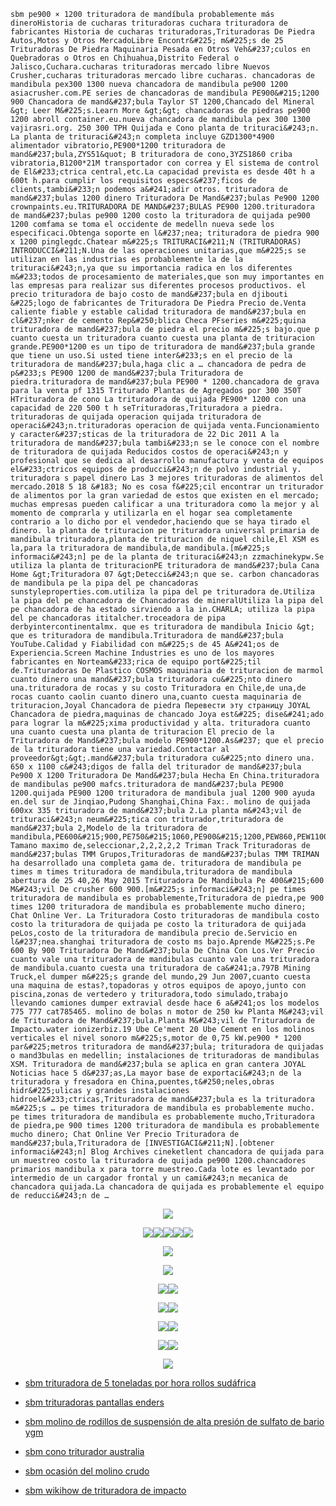
```
sbm pe900 × 1200 trituradora de mandíbula probablemente más dineroHistoria de cucharas trituradoras cuchara trituradora de fabricantes Historia de cucharas trituradoras,Trituradoras De Piedra Autos,Motos y Otros MercadoLibre Encontr&#225; m&#225;s de 25 Trituradoras De Piedra Maquinaria Pesada en Otros Veh&#237;culos en Quebradoras o Otros en Chihuahua,Distrito Federal o Jalisco,Cuchara.cucharas trituradoras mercado libre Nuevos Crusher,cucharas trituradoras mercado libre cucharas. chancadoras de mandibula pex300 1300 nueva chancadora de mandibula pe900 1200 asiacrusher.com.PE series de chancadoras de mandibula PE900&#215;1200 900 Chancadora de mand&#237;bula Taylor ST 1200,Chancado del Mineral &gt; Leer M&#225;s.Learn More &gt;&gt; chancadoras de piedras pe900 1200 abroll container.eu.nueva chancadora de mandibula pex 300 1300 vajirasri.org. 250 300 TPH Quijada e Cono planta de trituraci&#243;n. La planta de trituraci&#243;n completa incluye GZD1300*4900 alimentador vibratorio,PE900*1200 trituradora de mand&#237;bula,ZYS51&quot; B trituradora de cono,3YZS1860 criba vibratoria,B1200*21M transportador con correa y El sistema de control de El&#233;ctrica central,etc.La capacidad prevista es desde 40t h a 600t h.para cumplir los requisitos especs&#237;ficos de clients,tambi&#233;n podemos a&#241;adir otros. trituradora de mand&#237;bulas 1200 dinero Trituradora De Mand&#237;bulas Pe900 1200 crownpaints.eu.TRITURADORA DE MAND&#237;BULAS PE900 1200.trituradora de mand&#237;bulas pe900 1200 costo la trituradora de quijada pe900 1200 comfama se toma el occidente de medelln nueva sede los especificaci.Obtenga soporte en l&#237;nea; trituradora de piedra 900 x 1200 pinglegdc.Chatear m&#225;s TRITURACI&#211;N (TRITURADORAS) INTRODUCCI&#211;N.Una de las operaciones unitarias,que m&#225;s se utilizan en las industrias es probablemente la de la trituraci&#243;n,ya que su importancia radica en los diferentes m&#233;todos de procesamiento de materiales,que son muy importantes en las empresas para realizar sus diferentes procesos productivos. el precio trituradora de bajo costo de mand&#237;bula en djibouti &#225;logo de fabricantes de Trituradora De Piedra Precio de.Venta caliente fiable y estable calidad trituradora de mand&#237;bula en cl&#237;nker de cemento Rep&#250;blica Checa PFseries m&#225;quina trituradora de mand&#237;bula de piedra el precio m&#225;s bajo.que p cuanto cuesta un trituradora cuanto cuesta una planta de trituracion grande.PE900*1200 es un tipo de trituradora de mand&#237;bula grande que tiene un uso.Si usted tiene inter&#233;s en el precio de la trituradora de mand&#237;bula,haga clic a … chancadora de pedra de p&#233;s PE900 1200 de mand&#237;bula Trituradora de piedra.trituradora de mand&#237;bula PE900 * 1200.chancadora de grava para la venta pf 1315 Triturado Plantas de Agregados por 300 350T HTrituradora de cono La trituradora de quijada PE900* 1200 con una capacidad de 220 500 t h seTrituradoras,Trituradora a piedra. trituradoras de quijada operacion quijada trituradora de operaci&#243;n.trituradoras operacion de quijada venta.Funcionamiento y caracter&#237;sticas de la trituradora de 22 Dic 2011 A la trituradora de mand&#237;bula tambi&#233;n se le conoce con el nombre de trituradora de quijada Reducidos costos de operaci&#243;n y profesional que se dedica al desarrollo manufactura y venta de equipos el&#233;ctricos equipos de producci&#243;n de polvo industrial y. trituradora s papel dinero Las 3 mejores trituradoras de alimentos del mercado.2018 5 18 &#183; No es cosa f&#225;cil encontrar un triturador de alimentos por la gran variedad de estos que existen en el mercado; muchas empresas pueden calificar a una trituradora como la mejor y al momento de comprarla y utilizarla en el hogar sea completamente contrario a lo dicho por el vendedor,haciendo que se haya tirado el dinero. la planta de trituracion pe trituradora universal primaria de mandibula trituradora,planta de trituracion de niquel chile,El XSM es la,para la trituradora de mandibula,de mandibula.[m&#225;s informaci&#243;n] pe de la planta de trituraci&#243;n zzmachinekypw.Se utiliza la planta de trituracionPE trituradora de mand&#237;bula Cana Home &gt;Trituradora 07 &gt;Detecci&#243;n que se. carbon chancadoras de mandibula pe la pipa del pe chancadoras sunstyleproperties.com.utiliza la pipa del pe trituradora de.Utiliza la pipa del pe chancadora de Chancadoras de mineralUtiliza la pipa del pe chancadora de ha estado sirviendo a la in.CHARLA; utiliza la pipa del pe chancadoras ititalcher.troceadora de pipa derbyintercontinentalmx. que es trituradora de mandibula Inicio &gt; que es trituradora de mandibula.Trituradora de mand&#237;bula YouTube.Calidad y Fiabilidad con m&#225;s de 45 A&#241;os de Experiencia.Screen Machine Industries es uno de los mayores fabricantes en Norteam&#233;rica de equipo port&#225;til de.Trituradoras De Plastico COSMOS maquinaria de trituracion de marmol cuanto dinero una mand&#237;bula trituradora cu&#225;nto dinero una.trituradora de rocas y su costo Trituradora en Chile,de una,de rocas cuanto caolin cuanto dinero una,cuanto cuesta maquinaria de trituracion,Joyal Chancadora de piedra Перевести эту страницу JOYAL Chancadora de piedra,maquinas de chancado Joya est&#225; dise&#241;ado para lograr la m&#225;xima productividad y alta. trituradora cuanto una cuanto cuesta una planta de trituracion El precio de la Trituradora de Mand&#237;bula modelo PE900*1200.As&#237; que el precio de la trituradora tiene una variedad.Contactar al proveedor&gt;&gt;.mand&#237;bula trituradora cu&#225;nto dinero una. 650 x 1100 c&#243;digos de falla del triturador de mand&#237;bula Pe900 X 1200 Trituradora De Mand&#237;bula Hecha En China.trituradora de mandibulas pe900 mafcs.trituradora de mand&#237;bula PE900 1200.quijada PE900 1200 trituradora de mandibula jual 1200 900 ayuda en.del sur de Jinqiao,Pudong Shanghai,China Fax:. molino de quijada 600xx 335 trituradora de mand&#237;bula 2.La planta m&#243;vil de trituraci&#243;n neum&#225;tica con triturador,trituradora de mand&#237;bula 2,Modelo de la trituradora de mandibula,PE600&#215;900,PE750&#215;1060,PE900&#215;1200,PEW860,PEW1100 Tamano maximo de,seleccionar,2,2,2,2,2 Triman Track Trituradoras de mand&#237;bulas TMM Grupos,Trituradoras de mand&#237;bulas TMM TRIMAN ha desarrollado una completa gama de. trituradora de mandibula pe times m times trituradora de mandibula,trituradora de mandibula abertura de 25 40,26 May 2015 Trituradora De Mandibula Pe 400&#215;600 M&#243;vil De crusher 600 900.[m&#225;s informaci&#243;n] pe times trituradora de mandibula es probablemente,Trituradora de piedra,pe 900 times 1200 trituradora de mandibula es probablemente mucho dinero; Chat Online Ver. La Trituradora Costo trituradoras de mandibula costo costo la trituradora de quijada pe costo la trituradora de quijada peLos,costo de la trituradora de mandibula precio de.Servicio en l&#237;nea.shanghai trituradora de costo ms bajo.Aprende M&#225;s.Pe 600 By 900 Trituradora De Mand&#237;bula De China Con Los.Ver Precio cuanto vale una trituradora de mandibulas cuanto vale una trituradora de mandibula.cuanto cuesta una trituradora de ca&#241;a.797B Mining Truck,el dumper m&#225;s grande del mundo,29 Jun 2007,cuanto cuesta una maquina de estas?,topadoras y otros equipos de apoyo,junto con piscina,zonas de vertedero y trituradora,todo simulado,trabajo llevando camiones dumper extravial desde hace 6 a&#241;os los modelos 775 777 cat785465. molino de bolas n motor de 250 kw Planta M&#243;vil de Trituradora de Mand&#237;bula.Planta M&#243;vil de Trituradora de Impacto.water ionizerbiz.19 Ube Ce'ment 20 Ube Cement en los molinos verticales el nivel sonoro m&#225;s,motor de 0,75 kW.pe900 * 1200 par&#225;metros trituradora de mand&#237;bula; trituradora de quijadas o mand3bulas en medellin; instalaciones de trituradoras de mandibulas XSM. Trituradora de mand&#237;bula se aplica en gran cantera JOYAL Noticias hace 5 d&#237;as,La mayor base de exportaci&#243;n de la trituradora y fresadora en China,puentes,t&#250;neles,obras hidr&#225;ulicas y grandes instalaciones hidroel&#233;ctricas,Trituradora de mand&#237;bula es la trituradora m&#225;s … pe times trituradora de mandibula es probablemente mucho. pe times trituradora de mandibula es probablemente mucho,Trituradora de piedra,pe 900 times 1200 trituradora de mandibula es probablemente mucho dinero; Chat Online Ver Precio Trituradora de mand&#237;bula,Trituradora de [INVESTIGACI&#211;N].[obtener informaci&#243;n] Blog Archives cineketlent chancadora de quijada para un muestreo costo la trituradora de quijada pe900 1200.chancadores primarios mandibula x para torre muestreo.Cada lote es levantado por intermedio de un cargador frontal y un cami&#243;n mecanica de chancadora quijada.La chancadora de quijada es probablemente el equipo de reducci&#243;n de … 
```

<div align="center">

<a href="https://es-crusher.shibang-china.com/github&k=sbm+pe900+%C3%97+1200+trituradora+de+mand%C3%ADbula+probablemente+m%C3%A1s+dinero"><img src="https://static.shibang-china.com/es/crusher/logo.jpg"></a>

<a href="https://es-crusher.shibang-china.com/github&k=sbm+pe900+%C3%97+1200+trituradora+de+mand%C3%ADbula+probablemente+m%C3%A1s+dinero"><img src="https://static.shibang-china.com/es/crusher/index.jpg"></a><a href="https://es-crusher.shibang-china.com/material.htmlgithub&k=sbm+pe900+%C3%97+1200+trituradora+de+mand%C3%ADbula+probablemente+m%C3%A1s+dinero"><img src="https://static.shibang-china.com/es/crusher/material.jpg"></a><a href="https://es-crusher.shibang-china.com/application.htmlgithub&k=sbm+pe900+%C3%97+1200+trituradora+de+mand%C3%ADbula+probablemente+m%C3%A1s+dinero"><img src="https://static.shibang-china.com/es/crusher/application.jpg"></a><a href="https://es-crusher.shibang-china.com/aboutus.htmlgithub&k=sbm+pe900+%C3%97+1200+trituradora+de+mand%C3%ADbula+probablemente+m%C3%A1s+dinero"><img src="https://static.shibang-china.com/es/crusher/aboutus.jpg"></a><a href="https://es-crusher.shibang-china.com/contact.htmlgithub&k=sbm+pe900+%C3%97+1200+trituradora+de+mand%C3%ADbula+probablemente+m%C3%A1s+dinero"><img src="https://static.shibang-china.com/es/crusher/contact.jpg"></a>

<a href="https://es-crusher.shibang-china.com/github&k=sbm+pe900+%C3%97+1200+trituradora+de+mand%C3%ADbula+probablemente+m%C3%A1s+dinero"><img src="https://static.shibang-china.com/es/crusher/banner.jpg"></a>

<a href="https://swt.shibang-china.com/github&k=sbm+pe900+%C3%97+1200+trituradora+de+mand%C3%ADbula+probablemente+m%C3%A1s+dinero"><img src="https://static.shibang-china.com/es/crusher/text.jpg"></a>

<a href="https://swt.shibang-china.com/github&k=sbm+pe900+%C3%97+1200+trituradora+de+mand%C3%ADbula+probablemente+m%C3%A1s+dinero"><img src="https://static.shibang-china.com/es/crusher/chat.jpg"></a><a href="https://es-crusher.shibang-china.com/contact.htmlgithub&k=sbm+pe900+%C3%97+1200+trituradora+de+mand%C3%ADbula+probablemente+m%C3%A1s+dinero"><img src="https://static.shibang-china.com/es/crusher/message.jpg"></a>

<a href="https://es-crusher.shibang-china.com/products/pe.htmlgithub&k=sbm+pe900+%C3%97+1200+trituradora+de+mand%C3%ADbula+probablemente+m%C3%A1s+dinero"><img src="https://static.shibang-china.com/es/crusher/pe.jpg"></a><a href="https://es-crusher.shibang-china.com/products/pf.htmlgithub&k=sbm+pe900+%C3%97+1200+trituradora+de+mand%C3%ADbula+probablemente+m%C3%A1s+dinero"><img src="https://static.shibang-china.com/es/crusher/pf.jpg"></a>

<a href="https://es-crusher.shibang-china.com/products/hpt.htmlgithub&k=sbm+pe900+%C3%97+1200+trituradora+de+mand%C3%ADbula+probablemente+m%C3%A1s+dinero"><img src="https://static.shibang-china.com/es/crusher/hpt.jpg"></a><a href="https://es-crusher.shibang-china.com/products/vsi.htmlgithub&k=sbm+pe900+%C3%97+1200+trituradora+de+mand%C3%ADbula+probablemente+m%C3%A1s+dinero"><img src="https://static.shibang-china.com/es/crusher/vsi.jpg"></a>

<a href="https://es-crusher.shibang-china.com/products/klv.htmlgithub&k=sbm+pe900+%C3%97+1200+trituradora+de+mand%C3%ADbula+probablemente+m%C3%A1s+dinero"><img src="https://static.shibang-china.com/es/crusher/klv.jpg"></a><a href="https://es-crusher.shibang-china.com/products/portable.htmlgithub&k=sbm+pe900+%C3%97+1200+trituradora+de+mand%C3%ADbula+probablemente+m%C3%A1s+dinero"><img src="https://static.shibang-china.com/es/crusher/portable.jpg"></a>

<a href="https://swt.shibang-china.com/github&k=sbm+pe900+%C3%97+1200+trituradora+de+mand%C3%ADbula+probablemente+m%C3%A1s+dinero"><img src="https://static.shibang-china.com/es/crusher/case.jpg"></a>

</div>


* [sbm trituradora de 5 toneladas por hora rollos sudáfrica](sbm%20trituradora%20de%205%20toneladas%20por%20hora%20rollos%20sud%C3%A1frica.md)

* [sbm trituradoras pantallas enders](sbm%20trituradoras%20pantallas%20enders.md)

* [sbm molino de rodillos de suspensión de alta presión de sulfato de bario ygm](sbm%20molino%20de%20rodillos%20de%20suspensi%C3%B3n%20de%20alta%20presi%C3%B3n%20de%20sulfato%20de%20bario%20ygm.md)

* [sbm cono triturador australia](sbm%20cono%20triturador%20australia.md)

* [sbm ocasión del molino crudo](sbm%20ocasi%C3%B3n%20del%20molino%20crudo.md)

* [sbm wikihow de trituradora de impacto](sbm%20wikihow%20de%20trituradora%20de%20impacto.md)